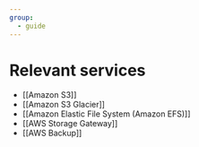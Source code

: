 ```yaml
---
group:
  - guide
---
```

# Relevant services
- [[Amazon S3]]
- [[Amazon S3 Glacier]]
- [[Amazon Elastic File System (Amazon EFS)]]
- [[AWS Storage Gateway]]
- [[AWS Backup]]